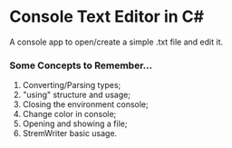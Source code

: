 # Console Text Editor in C#

A console app to open/create a simple .txt file and edit it. 

### Some Concepts to Remember...

1. Converting/Parsing types;
2. "using" structure and usage;
3. Closing the environment console;
4. Change color in console;
5. Opening and showing a file;
6. StremWriter basic usage.